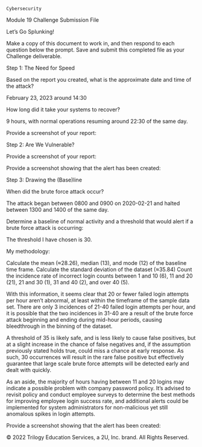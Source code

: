     Cybersecurity
Module 19 Challenge Submission File

Let’s Go Splunking!

Make a copy of this document to work in, and then respond to each question below the prompt. Save and submit this completed file as your Challenge deliverable.

Step 1: The Need for Speed

Based on the report you created, what is the approximate date and time of the attack?

February 23, 2023 around 14:30


How long did it take your systems to recover? 

9 hours, with normal operations resuming around 22:30 of the same day.


Provide a screenshot of your report:





Step 2: Are We Vulnerable?

Provide a screenshot of your report:




Provide a screenshot showing that the alert has been created: 





Step 3: Drawing the (Base)line

When did the brute force attack occur?

The attack began between 0800 and 0900 on 2020-02-21 and halted between 1300 and 1400 of the same day.


Determine a baseline of normal activity and a threshold that would alert if a brute force attack is occurring:

The threshold I have chosen is 30. 

My methodology: 

Calculate the mean (≈28.26), median (13), and mode (12) of the baseline time frame.
Calculate the standard deviation of the dataset (≈35.84)
Count the incidence rate of incorrect login counts between 1 and 10 (6), 11 and 20 (21), 21 and 30 (1), 31 and 40 (2), and over 40 (5).

With this information, it seems clear that 20 or fewer failed login attempts per hour aren’t abnormal, at least within the timeframe of the sample data set. There are only 3 incidences of 21-40 failed login attempts per hour, and it is possible that the two incidences in 31-40 are a result of the brute force attack beginning and ending during mid-hour periods, causing bleedthrough in the binning of the dataset. 

A threshold of 35 is likely safe, and is less likely to cause false positives, but at a slight increase in the chance of false negatives and, if the assumption previously stated holds true, could miss a chance at early response. As such, 30 occurrences will result in the rare false positive but effectively guarantee that large scale brute force attempts will be detected early and dealt with quickly.

As an aside, the majority of hours having between 11 and 20 logins may indicate a possible problem with company password policy. It’s advised to revisit policy and conduct employee surveys to determine the best methods for improving employee login success rate, and additional alerts could be implemented for system administrators for non-malicious yet still anomalous spikes in login attempts.


Provide a screenshot showing that the alert has been created:






© 2022 Trilogy Education Services, a 2U, Inc. brand. All Rights Reserved.
